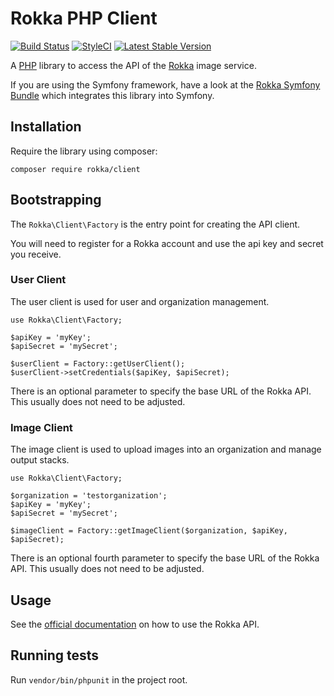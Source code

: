 # Rokka PHP Client

[![Build Status](https://travis-ci.org/rokka-io/rokka-client-php.svg?branch=master)](https://travis-ci.org/rokka-io/rokka-client-php)
[![StyleCI](https://styleci.io/repos/54187640/shield)](https://styleci.io/repos/54187640)
[![Latest Stable Version](https://poser.pugx.org/rokka/client/version.png)](https://packagist.org/packages/rokka/client)

A [PHP](http://php.net/) library to access the API of the [Rokka](https://rokka.io/) image service.

If you are using the Symfony framework, have a look at the [Rokka Symfony Bundle](https://github.com/rokka-io/rokka-client-bundle) which integrates this library into Symfony.

## Installation

Require the library using composer:

`composer require rokka/client`

## Bootstrapping

The `Rokka\Client\Factory` is the entry point for creating the API client.

You will need to register for a Rokka account and use the api key and secret you receive.

### User Client

The user client is used for user and organization management.

```
use Rokka\Client\Factory;

$apiKey = 'myKey';
$apiSecret = 'mySecret';

$userClient = Factory::getUserClient();
$userClient->setCredentials($apiKey, $apiSecret);
```

There is an optional parameter to specify the base URL of the Rokka API. This usually does not need to be adjusted.

### Image Client

The image client is used to upload images into an organization and manage output stacks.

```
use Rokka\Client\Factory;

$organization = 'testorganization';
$apiKey = 'myKey';
$apiSecret = 'mySecret';

$imageClient = Factory::getImageClient($organization, $apiKey, $apiSecret);
```

There is an optional fourth parameter to specify the base URL of the Rokka API. This usually does not need to be adjusted.

## Usage

See the [official documentation](https://rokka.io/documentation) on how to use the Rokka API.

## Running tests

Run `vendor/bin/phpunit` in the project root.
